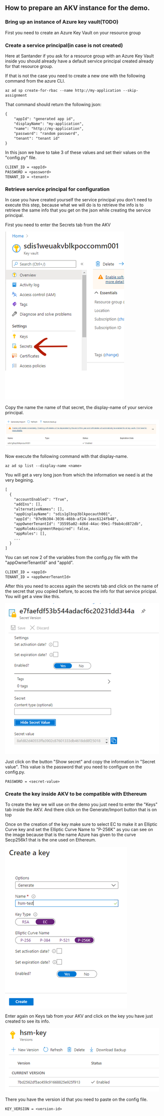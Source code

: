 ## How to prepare an AKV instance for the demo.
### Bring up an instance of Azure key vault(TODO)
First you need to create an Azure Key Vault on your resource group

### Create a service principal(in case is not created)
Here at Santander if you ask for a resource group with an Azure Key Vault inside  you should already have a default service principal created already for that resource group.

If that is not the case you need to create a new one with the following command from the azure CLI.
```
az ad sp create-for-rbac --name http://my-application --skip-assignment
```
That command should return the following json:
```
{
    "appId": "generated app id",
    "displayName": "my-application",
    "name": "http://my-application",
    "password": "random password",
    "tenant": "tenant id"
}
```
In this json we have to take 3 of these values and set their values on the "config.py" file.
```
CLIENT_ID = <appId>
PASSWORD = <password>
TENANT_ID = <tenant>
```

### Retrieve service principal for configuration
In case you have created yourself the service principal you don't need to execute this step, because what we will do is to retrieve the info is to retrieve the same info that you get on the json while creating the service principal.

First you need to enter the Secrets tab from the AKV

![Secrets_Azure](./images_readme/Cap1.PNG)

Copy the name the name of that secret, the display-name of your service principal.

![Secrets_Azure](./images_readme/Cap3.PNG)

Now execute the following command with that display-name.
```
az ad sp list --display-name <name>
```

You will get a very long json from which the information we need is at the very begining.
```
[
  {
    "accountEnabled": "True",
    "addIns": [],
    "alternativeNames": [],
    "appDisplayName": "sdis1glbsp3blkpocauth001",
    "appId": "07e9b304-3036-46bb-af24-1eac6124fb48",
    "appOwnerTenantId": "35595a02-4d6d-44ac-99e1-f9ab4cd872db",
    "appRoleAssignmentRequired": false,
    "appRoles": [],
    ...
  }
]
```
You can set now 2 of the variables from the config.py file with the "appOwnerTenantId" and "appId".
```
CLIENT_ID = <appId>
TENANT_ID = <appOwnerTenantId>
```
After this you need to access again the secrets tab and click on the name of the secret that you copied before, to acces the info for that service pricipal.
You will get a view like this.

![Secrets_password](./images_readme/Cap2.PNG)

Just click on the button "Show secret" and copy the information in "Secret value". This value is the password that you need to configure on the config.py.

```
PASSWORD = <secret-value>
```

### Create the key inside AKV to be compatible with Ethereum
To create the key we will use on the demo you just need to enter the "Keys" tab inside the AKV. And there click on the Generate/Import button that is on top

Once on the creation of the key make sure to select EC to make it an Elliptic Curve key and set the Elliptic Curve Name to "P-256K" as you can see on the image because that is the name Azure has given to the curve Secp256k1 that is the one used on Ethereum.

![generate](./images_readme/Cap4.PNG)

Enter again on Keys tab from your AKV and click on the key you have just created to see its info.

![key_version](./images_readme/Cap5.PNG)

There you have the version id that you need to paste on the config file.

```
KEY_VERSION = <version-id>
```


